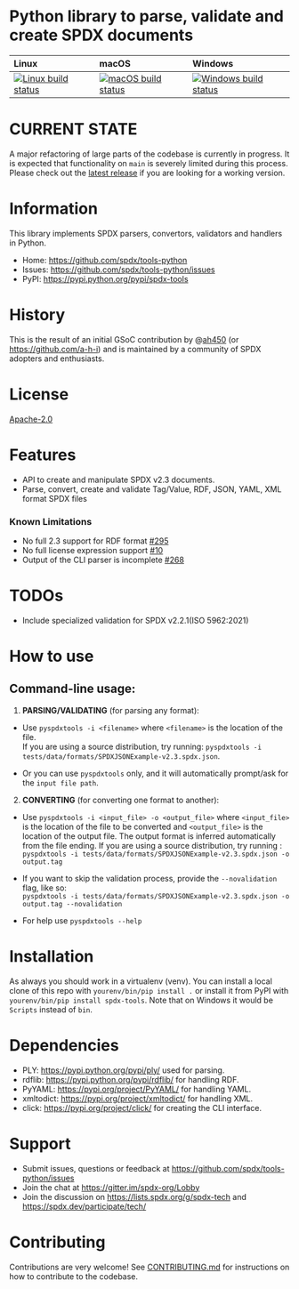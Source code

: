 # Python library to parse, validate and create SPDX documents

| Linux                          | macOS                         | Windows                         |
|:-------------------------------|:------------------------------|:--------------------------------|
| [ ![Linux build status][1]][2] | [![macOS build status][3]][4] | [![Windows build status][5]][6] |

[1]: https://travis-ci.org/spdx/tools-python.svg?branch=master

[2]: https://travis-ci.org/spdx/tools-python

[3]: https://circleci.com/gh/spdx/tools-python/tree/master.svg?style=shield&circle-token=36cca2dfa3639886fc34e22d92495a6773bdae6d

[4]: https://circleci.com/gh/spdx/tools-python/tree/master

[5]: https://ci.appveyor.com/api/projects/status/0bf9glha2yg9x8ef/branch/master?svg=true

[6]: https://ci.appveyor.com/project/spdx/tools-python/branch/master

# CURRENT STATE

A major refactoring of large parts of the codebase is currently in progress. It is expected that functionality on `main`
is severely limited during this process. Please check out
the [latest release](https://github.com/spdx/tools-python/releases/tag/v0.7.0) if you are looking for a working version.

# Information

This library implements SPDX parsers, convertors, validators and handlers in Python.

- Home: https://github.com/spdx/tools-python
- Issues: https://github.com/spdx/tools-python/issues
- PyPI: https://pypi.python.org/pypi/spdx-tools

# History

This is the result of an initial GSoC contribution by @[ah450](https://github.com/ah450)
(or https://github.com/a-h-i) and is maintained by a community of SPDX adopters and enthusiasts.

# License

[Apache-2.0](LICENSE)

# Features

* API to create and manipulate SPDX v2.3 documents.
* Parse, convert, create and validate Tag/Value, RDF, JSON, YAML, XML format SPDX files

### Known Limitations

* No full 2.3 support for RDF format [#295](https://github.com/spdx/tools-python/issues/295)
* No full license expression support [#10](https://github.com/spdx/tools-python/issues/10)
* Output of the CLI parser is incomplete [#268](https://github.com/spdx/tools-python/issues/268)

# TODOs

* Include specialized validation for SPDX v2.2.1(ISO 5962:2021)

# How to use

## Command-line usage:

1. **PARSING/VALIDATING** (for parsing any format):

* Use `pyspdxtools -i <filename>` where `<filename>` is the location of the file.              
  If you are using a source distribution, try running: `pyspdxtools -i tests/data/formats/SPDXJSONExample-v2.3.spdx.json`.

* Or you can use `pyspdxtools` only, and it will automatically prompt/ask for the `input file path`.

2. **CONVERTING** (for converting one format to another):

* Use `pyspdxtools -i <input_file> -o <output_file>` where `<input_file>` is the location of the file to be converted
  and `<output_file>` is the location of the output file. The output format is inferred automatically from the file ending.
  If you are using a source distribution, try running : `pyspdxtools -i tests/data/formats/SPDXJSONExample-v2.3.spdx.json -o output.tag` 

* If you want to skip the validation process, provide the `--novalidation` flag, like so:  
  `pyspdxtools -i tests/data/formats/SPDXJSONExample-v2.3.spdx.json -o output.tag --novalidation`
* For help use `pyspdxtools --help`

# Installation

As always you should work in a virtualenv (venv). You can install a local clone
of this repo with `yourenv/bin/pip install .` or install it from PyPI with
`yourenv/bin/pip install spdx-tools`. Note that on Windows it would be `Scripts`
instead of `bin`.

# Dependencies

* PLY: https://pypi.python.org/pypi/ply/ used for parsing.
* rdflib: https://pypi.python.org/pypi/rdflib/ for handling RDF.
* PyYAML: https://pypi.org/project/PyYAML/ for handling YAML.
* xmltodict: https://pypi.org/project/xmltodict/ for handling XML.
* click: https://pypi.org/project/click/ for creating the CLI interface.

# Support

* Submit issues, questions or feedback at https://github.com/spdx/tools-python/issues
* Join the chat at https://gitter.im/spdx-org/Lobby
* Join the discussion on https://lists.spdx.org/g/spdx-tech and
  https://spdx.dev/participate/tech/

# Contributing

Contributions are very welcome! See [CONTRIBUTING.md](./CONTRIBUTING.md) for instructions on how to contribute to the
codebase.
